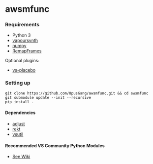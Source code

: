 # awsmfunc

### Requirements
* Python 3
* [vapoursynth](http://www.vapoursynth.com/)
* [numpy](https://numpy.org/)
* [RemapFrames](https://github.com/Irrational-Encoding-Wizardry/Vapoursynth-RemapFrames)

Optional plugins:
* [vs-placebo](https://github.com/Lypheo/vs-placebo)

### Setting up

	git clone https://github.com/OpusGang/awsmfunc.git && cd awsmfunc
	git submodule update --init --recursive
	pip install .

#### Dependencies
* [adjust](https://github.com/dubhater/vapoursynth-adjust)
* [rekt](https://gitlab.com/Ututu/rekt)
* [vsutil](https://github.com/Irrational-Encoding-Wizardry/vsutil)

#### Recommended VS Community Python Modules 
* [See Wiki](https://github.com/OpusGang/awsmfunc/wiki/Recommended-VS-Community-Python-Modules)
